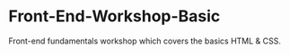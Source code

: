 # Front-End-Workshop-Basic

Front-end fundamentals workshop which covers the basics HTML &amp; CSS.
